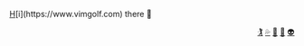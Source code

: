 [H](https://www.hackerrank.com")[i](https://www.vimgolf.com) there 👋

<!--
**cylmat/cylmat** is a ✨ _special_ ✨ repository because its `README.md` (this file) appears on your GitHub profile.

Here are some ideas to get you started:

- 🔭 I’m currently working on ...
- 🌱 I’m currently learning ...
- 👯 I’m looking to collaborate on ...
- 🤔 I’m looking for help with ...
- 💬 Ask me about ...
- 📫 How to reach me: ...
- 😄 Pronouns: ...
- ⚡ Fun fact: ...
-->

<div align="right">
  <a href="https://www.code.golf">🏌️</a>
  <a href="https://www.geeksforgeeks.org/fundamentals-of-algorithms">💦</a>
  <a href="https://www.root-me.org">👥</a>
  <a href="https://symfony.com">🎼</a>
  <a href="https://www.vimgolf.com/">👽</a>
</div>
